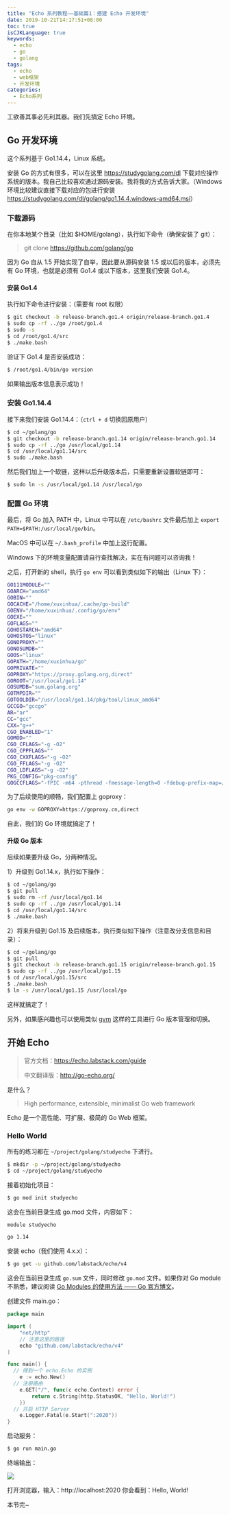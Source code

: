 ```yaml
---
title: "Echo 系列教程——基础篇1：搭建 Echo 开发环境"
date: 2019-10-21T14:17:51+08:00
toc: true
isCJKLanguage: true
keywords:
  - echo
  - go
  - golang
tags: 
  - echo
  - web框架
  - 开发环境
categories:
  - Echo系列
---
```


工欲善其事必先利其器。我们先搞定 Echo 环境。

## Go 开发环境

这个系列基于 Go1.14.4，Linux 系统。

安装 Go 的方式有很多，可以在这里 <https://studygolang.com/dl> 下载对应操作系统的版本。我自己比较喜欢通过源码安装。我将我的方式告诉大家。（Windows 环境比较建议直接下载对应的包进行安装 <https://studygolang.com/dl/golang/go1.14.4.windows-amd64.msi>）

### 下载源码

在你本地某个目录（比如 $HOME/golang），执行如下命令（确保安装了 git）：

> git clone https://github.com/golang/go

因为 Go 自从 1.5 开始实现了自举，因此要从源码安装 1.5 或以后的版本，必须先有 Go 环境，也就是必须有 Go1.4 或以下版本，这里我们安装 Go1.4。

#### 安装 Go1.4

执行如下命令进行安装：（需要有 root 权限）

```bash
$ git checkout -b release-branch.go1.4 origin/release-branch.go1.4
$ sudo cp -rf ../go /root/go1.4
$ sudo -s
$ cd /root/go1.4/src
$ ./make.bash
```

验证下 Go1.4 是否安装成功：

```bash
$ /root/go1.4/bin/go version
```

如果输出版本信息表示成功！

### 安装 Go1.14.4

接下来我们安装 Go1.14.4：（`ctrl + d` 切换回原用户）

```bash
$ cd ~/golang/go
$ git checkout -b release-branch.go1.14 origin/release-branch.go1.14
$ sudo cp -rf ../go /usr/local/go1.14
$ cd /usr/local/go1.14/src
$ sudo ./make.bash
```

然后我们加上一个软链，这样以后升级版本后，只需要重新设置软链即可：

```bash
$ sudo ln -s /usr/local/go1.14 /usr/local/go
```

### 配置 Go 环境

最后，将 Go 加入 PATH 中，Linux 中可以在 `/etc/bashrc` 文件最后加上 `export PATH=$PATH:/usr/local/go/bin`。

MacOS 中可以在 `~/.bash_profile` 中加上这行配置。

Windows 下的环境变量配置请自行查找解决，实在有问题可以咨询我！

之后，打开新的 shell，执行 `go env` 可以看到类似如下的输出（Linux 下）：

```bash
GO111MODULE=""
GOARCH="amd64"
GOBIN=""
GOCACHE="/home/xuxinhua/.cache/go-build"
GOENV="/home/xuxinhua/.config/go/env"
GOEXE=""
GOFLAGS=""
GOHOSTARCH="amd64"
GOHOSTOS="linux"
GONOPROXY=""
GONOSUMDB=""
GOOS="linux"
GOPATH="/home/xuxinhua/go"
GOPRIVATE=""
GOPROXY="https://proxy.golang.org,direct"
GOROOT="/usr/local/go1.14"
GOSUMDB="sum.golang.org"
GOTMPDIR=""
GOTOOLDIR="/usr/local/go1.14/pkg/tool/linux_amd64"
GCCGO="gccgo"
AR="ar"
CC="gcc"
CXX="g++"
CGO_ENABLED="1"
GOMOD=""
CGO_CFLAGS="-g -O2"
CGO_CPPFLAGS=""
CGO_CXXFLAGS="-g -O2"
CGO_FFLAGS="-g -O2"
CGO_LDFLAGS="-g -O2"
PKG_CONFIG="pkg-config"
GOGCCFLAGS="-fPIC -m64 -pthread -fmessage-length=0 -fdebug-prefix-map=/tmp/go-build537145581=/tmp/go-build -gno-record-gcc-switches"
```

为了后续使用的顺畅，我们配置上 goproxy：

```bash
go env -w GOPROXY=https://goproxy.cn,direct
```

自此，我们的 Go 环境就搞定了！

#### 升级 Go 版本

后续如果要升级 Go，分两种情况。

1）升级到 Go1.14.x，执行如下操作：

```bash
$ cd ~/golang/go
$ git pull
$ sudo rm -rf /usr/local/go1.14
$ sudo cp -rf ../go /usr/local/go1.14
$ cd /usr/local/go1.14/src
$ ./make.bash
```

2）将来升级到 Go1.15 及后续版本，执行类似如下操作（注意改分支信息和目录）：

```bash
$ cd ~/golang/go
$ git pull
$ git checkout -b release-branch.go1.15 origin/release-branch.go1.15
$ sudo cp -rf ../go /usr/local/go1.15
$ cd /usr/local/go1.15/src
$ ./make.bash
$ ln -s /usr/local/go1.15 /usr/local/go
```

这样就搞定了！

另外，如果感兴趣也可以使用类似 [gvm](https://github.com/moovweb/gvm) 这样的工具进行 Go 版本管理和切换。

## 开始 Echo

> 官方文档：https://echo.labstack.com/guide
>
> 中文翻译版：http://go-echo.org/

是什么？

> High performance, extensible, minimalist Go web framework

Echo 是一个高性能、可扩展、极简的 Go Web 框架。

### Hello World

所有的练习都在 `~/project/golang/studyecho` 下进行。

```bash
$ mkdir -p ~/project/golang/studyecho
$ cd ~/project/golang/studyecho
```

接着初始化项目：

```bash
$ go mod init studyecho
```

这会在当前目录生成 go.mod 文件，内容如下：

```bash
module studyecho

go 1.14
```

安装 echo（我们使用 4.x.x）：

```bash
$ go get -u github.com/labstack/echo/v4
```

这会在当前目录生成 `go.sum` 文件，同时修改 `go.mod` 文件。如果你对 Go module 不熟悉，建议阅读 [Go Modules 的使用方法 —— Go 官方博文](https://studygolang.com/articles/19334)。

创建文件 main.go：

```go
package main

import (
	"net/http"
	// 注意这里的路径
	echo "github.com/labstack/echo/v4"
)

func main() {
  // 得到一个 echo.Echo 的实例
	e := echo.New()
  // 注册路由
	e.GET("/", func(c echo.Context) error {
		return c.String(http.StatusOK, "Hello, World!")
	})
  // 开启 HTTP Server
	e.Logger.Fatal(e.Start(":2020"))
}
```

启动服务：

```bash
$ go run main.go
```

终端输出：

![](imgs/terminal.png)

打开浏览器，输入：http://localhost:2020 你会看到：Hello, World!

本节完~
